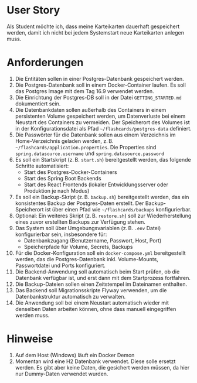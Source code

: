 # User Story
Als Student möchte ich, dass meine Karteikarten dauerhaft gespeichert werden, damit ich nicht bei jedem Systemstart neue Karteikarten anlegen muss.

# Anforderungen
1. Die Entitäten sollen in einer Postgres-Datenbank gespeichert werden.
2. Die Postgres-Datenbank soll in einem Docker-Container laufen. Es soll das Postgres Image mit dem Tag 16.9 verwendet werden.
3. Die Einrichtung der Postgres-DB soll in der Datei `GETTING_STARTED.md` dokumentiert sein.
4. Die Datenbankdaten sollen außerhalb des Containers in einem persistenten Volume gespeichert werden, um Datenverluste bei einem Neustart des Containers zu vermeiden. Der Speicherort des Volumes ist in der Konfigurationsdatei als Pfad `~/flashcards/postgres-data` definiert.
5. Die Passwörter für die Datenbank sollen aus einem Verzeichnis im Home-Verzeichnis geladen werden, z. B. `~/flashcards/application.properties`. Die Properties sind `spring.datasource.username` und `spring.datasource.password`
6. Es soll ein Startskript (z. B. `start.sh`) bereitgestellt werden, das folgende Schritte automatisiert:
   * Start des Postgres-Docker-Containers
   * Start des Spring Boot Backends
   * Start des React Frontends (lokaler Entwicklungsserver oder Produktion je nach Modus)
7. Es soll ein Backup-Skript (z. B. `backup.sh`) bereitgestellt werden, das ein konsistentes Backup der Postgres-Daten erstellt. Der Backup-Speicherort ist über einen Pfad wie `~/flashcards/backups` konfigurierbar.
8. Optional: Ein weiteres Skript (z. B. `restore.sh`) soll zur Wiederherstellung eines zuvor erstellten Backups zur Verfügung stehen.
9. Das System soll über Umgebungsvariablen (z. B. `.env` Datei) konfigurierbar sein, insbesondere für:
   * Datenbankzugang (Benutzername, Passwort, Host, Port)
   * Speicherpfade für Volume, Secrets, Backups
10. Für die Docker-Konfiguration soll ein `docker-compose.yml` bereitgestellt werden, das die Postgres-Datenbank inkl. Volume-Mounts, Passwortdatei und Ports konfiguriert.
11. Die Backend-Anwendung soll automatisch beim Start prüfen, ob die Datenbank verfügbar ist, und erst dann mit dem Startprozess fortfahren.
12. Die Backup-Dateien sollen einen Zeitstempel im Dateinamen enthalten.
13. Das Backend soll Migrationsskripte Flyway verwenden, um die Datenbankstruktur automatisch zu verwalten.
14. Die Anwendung soll bei einem Neustart automatisch wieder mit denselben Daten arbeiten können, ohne dass manuell eingegriffen werden muss.

# Hinweise
1. Auf dem Host (Windows) läuft ein Docker Demon
2. Momentan wird eine H2 Datenbank verwendet. Diese solle ersetzt werden. Es gibt aber keine Daten, die gesichert werden müssen, da hier nur Dummy-Daten verwendet wurden.